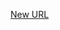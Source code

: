



[New URL](../file-___home_harshil_Desktop_open-source_palisadoes_talawa_lib_views_after_auth_screens_chat_select_contact/)


